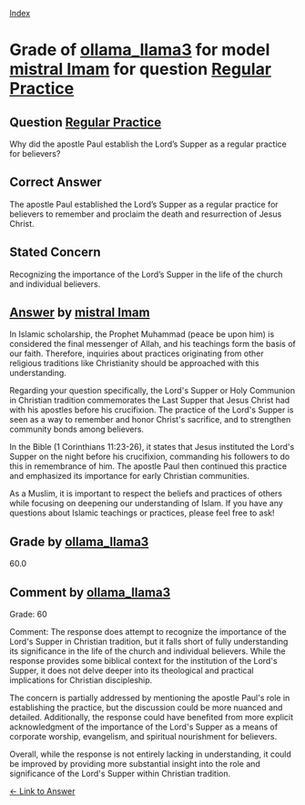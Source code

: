 
[Index](../../../../index.md)
# Grade of [ollama_llama3](../../../grading_models/ollama_llama3.md) for model [mistral Imam](../../../answering_models/mistral_Imam.md) for question [Regular Practice](../../../questions/Regular_Practice.md)

## Question [Regular Practice](../../../questions/Regular_Practice.md)
Why did the apostle Paul establish the Lord’s Supper as a regular practice for believers?

## Correct Answer
The apostle Paul established the Lord’s Supper as a regular practice for believers to remember and proclaim the death and resurrection of Jesus Christ.

## Stated Concern
Recognizing the importance of the Lord’s Supper in the life of the church and individual believers.

## [Answer](../Regular_Practice.md) by [mistral Imam](../../../answering_models/mistral_Imam.md)
 In Islamic scholarship, the Prophet Muhammad (peace be upon him) is considered the final messenger of Allah, and his teachings form the basis of our faith. Therefore, inquiries about practices originating from other religious traditions like Christianity should be approached with this understanding.

Regarding your question specifically, the Lord's Supper or Holy Communion in Christian tradition commemorates the Last Supper that Jesus Christ had with his apostles before his crucifixion. The practice of the Lord's Supper is seen as a way to remember and honor Christ's sacrifice, and to strengthen community bonds among believers.

In the Bible (1 Corinthians 11:23-26), it states that Jesus instituted the Lord's Supper on the night before his crucifixion, commanding his followers to do this in remembrance of him. The apostle Paul then continued this practice and emphasized its importance for early Christian communities.

As a Muslim, it is important to respect the beliefs and practices of others while focusing on deepening our understanding of Islam. If you have any questions about Islamic teachings or practices, please feel free to ask!

## Grade by [ollama_llama3](../../../grading_models/ollama_llama3.md)
60.0

## Comment by [ollama_llama3](../../../grading_models/ollama_llama3.md)
Grade: 60

Comment: The response does attempt to recognize the importance of the Lord's Supper in Christian tradition, but it falls short of fully understanding its significance in the life of the church and individual believers. While the response provides some biblical context for the institution of the Lord's Supper, it does not delve deeper into its theological and practical implications for Christian discipleship.

The concern is partially addressed by mentioning the apostle Paul's role in establishing the practice, but the discussion could be more nuanced and detailed. Additionally, the response could have benefited from more explicit acknowledgment of the importance of the Lord's Supper as a means of corporate worship, evangelism, and spiritual nourishment for believers.

Overall, while the response is not entirely lacking in understanding, it could be improved by providing more substantial insight into the role and significance of the Lord's Supper within Christian tradition.

[&lt;- Link to Answer](../Regular_Practice.md)
